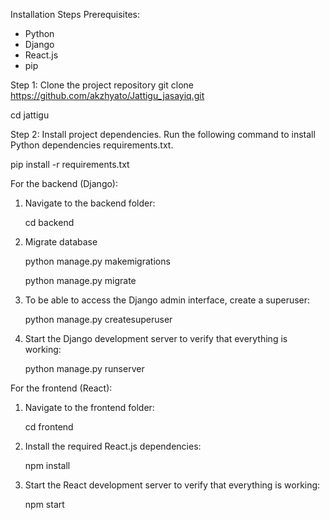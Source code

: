 Installation Steps
Prerequisites:
- Python
- Django
- React.js 
- pip


Step 1: Clone the project repository
git clone https://github.com/akzhyato/Jattigu_jasayiq.git

cd jattigu


Step 2: Install project dependencies. Run the following command to install Python dependencies   requirements.txt.

   pip install -r requirements.txt


For the backend (Django):
1. Navigate to the backend folder:

   cd backend

2. Migrate database

   python manage.py makemigrations
   
   python manage.py migrate

4. To be able to access the Django admin interface, create a superuser:
   
   python manage.py createsuperuser

5. Start the Django development server to verify that everything is working:

   python manage.py runserver


For the frontend (React):
1. Navigate to the frontend folder:

   cd frontend

2. Install the required React.js dependencies:

   npm install

3. Start the React development server to verify that everything is working:


   npm start
